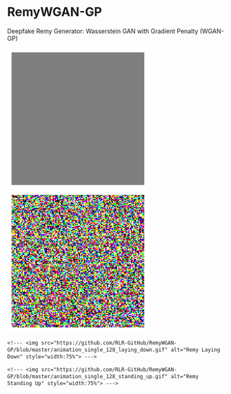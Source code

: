 <!----------------------------------------------------------------------------------------------------------------------------------------------------------->
# RemyWGAN-GP
Deepfake Remy Generator: Wasserstein GAN with Gradient Penalty (WGAN-GP) 
<!----------------------------------------------------------------------------------------------------------------------------------------------------------->

<!--- FOR SIDE_BY_SIDE IMGS IN MARKDOWN: APPLY TABLE --->
<!--- ![alt-text-1](image1.png "title-1") ![alt-text-2](image2.png "title-2") --->

![alt-text-1](https://github.com/RLR-GitHub/RemyWGAN-GP/blob/master/animation_single_128_laying_down.gif "title-1") ![alt-text-2](https://github.com/RLR-GitHub/RemyWGAN-GP/blob/master/animation_single_128_standing_up.gif "title-2")

<!----------------------------------------------------------------------------------------------------------------------------------------------------------->

<!--- <div class="row"> --->
  <!--- <div class="column"> --->    
    <!--- <img src="https://github.com/RLR-GitHub/RemyWGAN-GP/blob/master/animation_single_128_laying_down.gif" alt="Remy Laying Down" style="width:75%"> --->
  <!--- </div> --->
  <!--- <div class="column"> --->    
    <!--- <img src="https://github.com/RLR-GitHub/RemyWGAN-GP/blob/master/animation_single_128_standing_up.gif" alt="Remy Standing Up" style="width:75%"> --->
  <!--- </div> --->
<!--- </div> --->

<!----------------------------------------------------------------------------------------------------------------------------------------------------------->

<!--- <img src="https://github.com/RLR-GitHub/RemyWGAN-GP/blob/master/animation_single_128_standing_up.gif" alt="Remy" style="width:50%"> --->
<!--- <img src="https://github.com/RLR-GitHub/RemyWGAN-GP/blob/master/animation_single_128_standing_up.gif" alt="Remy" width="400" height="400" /> --->

<!----------------------------------------------------------------------------------------------------------------------------------------------------------->
<!----------------------------------------------------------------------------------------------------------------------------------------------------------->
